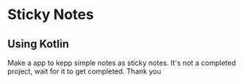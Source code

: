 # Sticky Notes

## Using Kotlin

Make a app to kepp simple notes as sticky notes.
It's not a completed project, wait for it to get completed. Thank you
